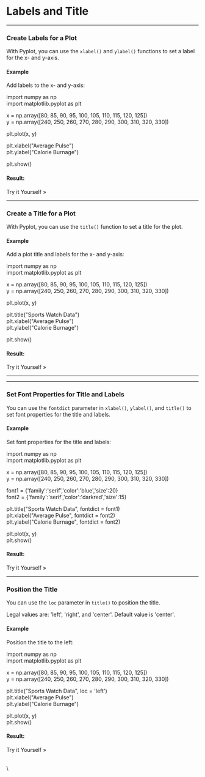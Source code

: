 # Labels and Title

***

### Create Labels for a Plot

With Pyplot, you can use the `xlabel()` and `ylabel()` functions to set a label for the x- and y-axis.

#### Example

Add labels to the x- and y-axis:

import numpy as np\
import matplotlib.pyplot as plt

x = np.array(\[80, 85, 90, 95, 100, 105, 110, 115, 120, 125])\
y = np.array(\[240, 250, 260, 270, 280, 290, 300, 310, 320, 330])

plt.plot(x, y)

plt.xlabel("Average Pulse")\
plt.ylabel("Calorie Burnage")

plt.show()

#### Result:

Try it Yourself »

***

### Create a Title for a Plot

With Pyplot, you can use the `title()` function to set a title for the plot.

#### Example

Add a plot title and labels for the x- and y-axis:

import numpy as np\
import matplotlib.pyplot as plt

x = np.array(\[80, 85, 90, 95, 100, 105, 110, 115, 120, 125])\
y = np.array(\[240, 250, 260, 270, 280, 290, 300, 310, 320, 330])

plt.plot(x, y)

plt.title("Sports Watch Data")\
plt.xlabel("Average Pulse")\
plt.ylabel("Calorie Burnage")

plt.show()

#### Result:

Try it Yourself »

***

***

### Set Font Properties for Title and Labels

You can use the `fontdict` parameter in `xlabel()`, `ylabel()`, and `title()` to set font properties for the title and labels.

#### Example

Set font properties for the title and labels:

import numpy as np\
import matplotlib.pyplot as plt

x = np.array(\[80, 85, 90, 95, 100, 105, 110, 115, 120, 125])\
y = np.array(\[240, 250, 260, 270, 280, 290, 300, 310, 320, 330])

font1 = {'family':'serif','color':'blue','size':20}\
font2 = {'family':'serif','color':'darkred','size':15}

plt.title("Sports Watch Data", fontdict = font1)\
plt.xlabel("Average Pulse", fontdict = font2)\
plt.ylabel("Calorie Burnage", fontdict = font2)

plt.plot(x, y)\
plt.show()

#### Result:

Try it Yourself »

***

### Position the Title

You can use the `loc` parameter in `title()` to position the title.

Legal values are: 'left', 'right', and 'center'. Default value is 'center'.

#### Example

Position the title to the left:

import numpy as np\
import matplotlib.pyplot as plt

x = np.array(\[80, 85, 90, 95, 100, 105, 110, 115, 120, 125])\
y = np.array(\[240, 250, 260, 270, 280, 290, 300, 310, 320, 330])

plt.title("Sports Watch Data", loc = 'left')\
plt.xlabel("Average Pulse")\
plt.ylabel("Calorie Burnage")

plt.plot(x, y)\
plt.show()

#### Result:

Try it Yourself »

\
\
